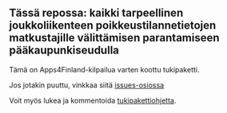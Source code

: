 ## Tässä repossa: kaikki tarpeellinen joukkoliikenteen poikkeustilannetietojen matkustajille välittämisen parantamiseen pääkaupunkiseudulla

Tämä on Apps4Finland-kilpailua varten koottu tukipaketti. 


Jos jotakin puuttu, vinkkaa siitä [issues-osiossa](https://github.com/apps4finland/haaste-hsl-tilanneviestinta/issues?state=open)

Voit myös lukea ja kommentoida [tukipakettiohjetta](https://github.com/apps4finland/tukipakettiohje).

